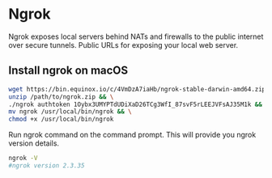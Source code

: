 # Ngrok

Ngrok exposes local servers behind NATs and firewalls to the public internet over secure tunnels. Public URLs for exposing your local web server.



## Install ngrok on macOS

```bash
wget https://bin.equinox.io/c/4VmDzA7iaHb/ngrok-stable-darwin-amd64.zip && \
unzip /path/to/ngrok.zip && \
./ngrok authtoken 1Oybx3UMYPTdUDiXaD26TCg3WfI_87svF5rLEEJVFsAJ35M1k && \
mv ngrok /usr/local/bin/ngrok && \
chmod +x /usr/local/bin/ngrok
```



Run ngrok command on the command prompt. This will provide you ngrok version details.

```bash
ngrok -V
#ngrok version 2.3.35
```

